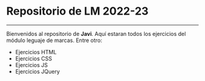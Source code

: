 # Repositorio de LM 2022-23
--------------------------
Bienvenidos al repositorio de **Javi**. Aquí estaran todos los ejercicios del módulo leguaje de marcas. Entre otro:
- Ejercicios HTML 
- Ejercicios CSS 
- Ejercicios JS 
- Ejercicios JQuery
